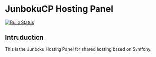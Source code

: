 JunbokuCP Hosting Panel
========================
[![Build Status](https://travis-ci.org/hikaru-shindo/junboku.png)](https://travis-ci.org/hikaru-shindo/junboku)

Intruduction
------------
This is the Junboku Hosting Panel for shared hosting based on Symfony.
